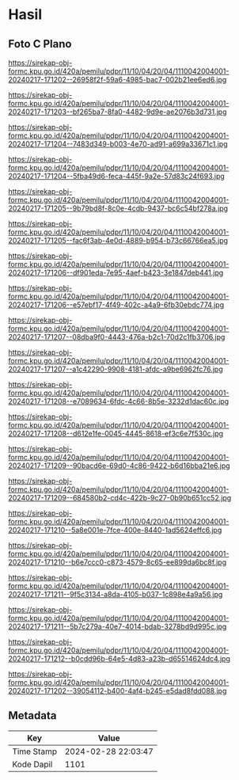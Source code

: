 # Hasil

## Foto C Plano

https://sirekap-obj-formc.kpu.go.id/420a/pemilu/pdpr/11/10/04/20/04/1110042004001-20240217-171202--26958f2f-59a6-4985-bac7-002b21ee6ed6.jpg

https://sirekap-obj-formc.kpu.go.id/420a/pemilu/pdpr/11/10/04/20/04/1110042004001-20240217-171203--bf265ba7-8fa0-4482-9d9e-ae2076b3d731.jpg

https://sirekap-obj-formc.kpu.go.id/420a/pemilu/pdpr/11/10/04/20/04/1110042004001-20240217-171204--7483d349-b003-4e70-ad91-a699a33671c1.jpg

https://sirekap-obj-formc.kpu.go.id/420a/pemilu/pdpr/11/10/04/20/04/1110042004001-20240217-171204--5fba49d6-feca-445f-9a2e-57d83c24f693.jpg

https://sirekap-obj-formc.kpu.go.id/420a/pemilu/pdpr/11/10/04/20/04/1110042004001-20240217-171205--9b79bd8f-8c0e-4cdb-9437-bc6c54bf278a.jpg

https://sirekap-obj-formc.kpu.go.id/420a/pemilu/pdpr/11/10/04/20/04/1110042004001-20240217-171205--fac6f3ab-4e0d-4889-b954-b73c66766ea5.jpg

https://sirekap-obj-formc.kpu.go.id/420a/pemilu/pdpr/11/10/04/20/04/1110042004001-20240217-171206--df901eda-7e95-4aef-b423-3e1847deb441.jpg

https://sirekap-obj-formc.kpu.go.id/420a/pemilu/pdpr/11/10/04/20/04/1110042004001-20240217-171206--e57ebf17-4f49-402c-a4a9-6fb30ebdc774.jpg

https://sirekap-obj-formc.kpu.go.id/420a/pemilu/pdpr/11/10/04/20/04/1110042004001-20240217-171207--08dba9f0-4443-476a-b2c1-70d2c1fb3706.jpg

https://sirekap-obj-formc.kpu.go.id/420a/pemilu/pdpr/11/10/04/20/04/1110042004001-20240217-171207--a1c42290-9908-4181-afdc-a9be6962fc76.jpg

https://sirekap-obj-formc.kpu.go.id/420a/pemilu/pdpr/11/10/04/20/04/1110042004001-20240217-171208--e7089634-6fdc-4c66-8b5e-3232d1dac60c.jpg

https://sirekap-obj-formc.kpu.go.id/420a/pemilu/pdpr/11/10/04/20/04/1110042004001-20240217-171208--d612e1fe-0045-4445-8618-ef3c6e7f530c.jpg

https://sirekap-obj-formc.kpu.go.id/420a/pemilu/pdpr/11/10/04/20/04/1110042004001-20240217-171209--90bacd6e-69d0-4c86-9422-b6d16bba21e6.jpg

https://sirekap-obj-formc.kpu.go.id/420a/pemilu/pdpr/11/10/04/20/04/1110042004001-20240217-171209--684580b2-cd4c-422b-9c27-0b90b651cc52.jpg

https://sirekap-obj-formc.kpu.go.id/420a/pemilu/pdpr/11/10/04/20/04/1110042004001-20240217-171210--5a8e001e-7fce-400e-8440-1ad5624effc6.jpg

https://sirekap-obj-formc.kpu.go.id/420a/pemilu/pdpr/11/10/04/20/04/1110042004001-20240217-171210--b6e7ccc0-c873-4579-8c65-ee899da6bc8f.jpg

https://sirekap-obj-formc.kpu.go.id/420a/pemilu/pdpr/11/10/04/20/04/1110042004001-20240217-171211--9f5c3134-a8da-4105-b037-1c898e4a9a56.jpg

https://sirekap-obj-formc.kpu.go.id/420a/pemilu/pdpr/11/10/04/20/04/1110042004001-20240217-171211--5b7c279a-40e7-4014-bdab-3278bd9d995c.jpg

https://sirekap-obj-formc.kpu.go.id/420a/pemilu/pdpr/11/10/04/20/04/1110042004001-20240217-171212--b0cdd96b-64e5-4d83-a23b-d65514624dc4.jpg

https://sirekap-obj-formc.kpu.go.id/420a/pemilu/pdpr/11/10/04/20/04/1110042004001-20240217-171202--39054112-b400-4af4-b245-e5dad8fdd088.jpg


## Metadata

| Key        | Value               |
| ---------- | ------------------- |
| Time Stamp | 2024-02-28 22:03:47 |
| Kode Dapil | 1101                |



